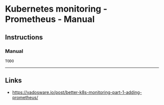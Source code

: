 # Kubernetes monitoring - Prometheus - Manual

## Instructions

### Manual

`TODO`

---

## Links
* https://vadosware.io/post/better-k8s-monitoring-part-1-adding-prometheus/
